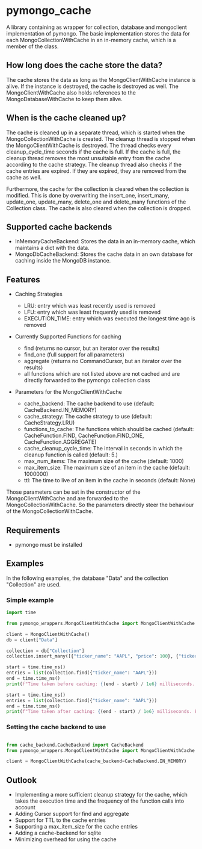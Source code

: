 # pymongo_cache

A library containing as wrapper for collection, database and mongoclient implementation of pymongo.
The basic implementation stores the data for each MongoCollectionWithCache in an in-memory cache, which
is a member of the class.

## How long does the cache store the data?

The cache stores the data as long as the MongoClientWithCache instance is alive. If the instance is destroyed,
the cache is destroyed as well. The MongoClientWithCache also holds references to the MongoDatabaseWithCache
to keep them alive.

## When is the cache cleaned up?

The cache is cleaned up in a separate thread, which is started when the MongoCollectionWithCache is created.
The cleanup thread is stopped when the MongoClientWithCache is destroyed. The thread checks every cleanup_cycle_time
seconds if the cache is full. If the cache is full, the cleanup thread removes the most unsuitable entry from the cache
according to the cache strategy. The cleanup thread also checks if the cache entries are expired. If they are expired, 
they are removed from the cache as well.

Furthermore, the cache for the collection is cleared when the collection is modified. This is done by
overwriting the insert_one, insert_many, update_one, update_many, delete_one and delete_many functions of the
Collection class. The cache is also cleared when the collection is dropped.

## Supported cache backends

- InMemoryCacheBackend: Stores the data in an in-memory cache, which maintains a dict with the data.
- MongoDbCacheBackend: Stores the cache data in an own database for caching inside the MongoDB instance.

## Features

- Caching Strategies
    - LRU: entry which was least recently used is removed
    - LFU: entry which was least frequently used is removed
    - EXECUTION_TIME: entry which was executed the longest time ago is removed

- Currently Supported Functions for caching
    - find (returns no cursor, but an iterator over the results)
    - find_one (full support for all parameters)
    - aggregate (returns no CommandCursor, but an iterator over the results)
    - all functions which are not listed above are not cached and are directly forwarded to the pymongo collection class

- Parameters for the MongoClientWithCache
    - cache_backend: The cache backend to use (default: CacheBackend.IN_MEMORY)
    - cache_strategy: The cache strategy to use (default: CacheStrategy.LRU)
    - functions_to_cache: The functions which should be cached (default: CacheFunction.FIND, CacheFunction.FIND_ONE, CacheFunction.AGGREGATE)
    - cache_cleanup_cycle_time: The interval in seconds in which the cleanup function is called (default: 5.)
    - max_num_items: The maximum size of the cache (default: 1000)
    - max_item_size: The maximum size of an item in the cache (default: 1000000)
    - ttl: The time to live of an item in the cache in seconds (default: None)

Those parameters can be set in the constructor of the MongoClientWithCache and are forwarded to the 
MongoCollectionWithCache. So the parameters directly steer the behaviour of the MongoCollectionWithCache.

## Requirements

- pymongo must be installed

## Examples

In the following examples, the database "Data" and the collection "Collection" are used.

### Simple example

```python
import time

from pymongo_wrappers.MongoClientWithCache import MongoClientWithCache

client = MongoClientWithCache()
db = client["Data"]

collection = db["Collection"]
collection.insert_many([{"ticker_name": "AAPL", "price": 100}, {"ticker_name": "AAPL", "price": 200}])

start = time.time_ns()
entries = list(collection.find({"ticker_name": "AAPL"}))
end = time.time_ns()
print(f"Time taken before caching: {(end - start) / 1e6} milliseconds. Entries: {len(entries)}")

start = time.time_ns()
entries = list(collection.find({"ticker_name": "AAPL"}))
end = time.time_ns()
print(f"Time taken after caching: {(end - start) / 1e6} milliseconds. Entries: {len(entries)}")
```

### Setting the cache backend to use

```python

from cache_backend.CacheBackend import CacheBackend
from pymongo_wrappers.MongoClientWithCache import MongoClientWithCache

client = MongoClientWithCache(cache_backend=CacheBackend.IN_MEMORY)

```

## Outlook
- Implementing a more sufficient cleanup strategy for the cache, which takes the execution time and the frequency of the
  function calls into account
- Adding Cursor support for find and aggregate
- Support for TTL to the cache entries
- Supporting a max_item_size for the cache entries
- Adding a cache-backend for sqlite
- Minimizing overhead for using the cache

